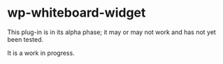 wp-whiteboard-widget
===============

This plug-in is in its alpha phase; it may or may not work and has not yet been tested.

It is a work in progress.